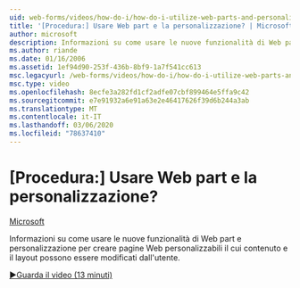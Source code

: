 ```yaml
---
uid: web-forms/videos/how-do-i/how-do-i-utilize-web-parts-and-personalization
title: '[Procedura:] Usare Web part e la personalizzazione? | Microsoft Docs'
author: microsoft
description: Informazioni su come usare le nuove funzionalità di Web part e personalizzazione per creare pagine Web personalizzabili il cui contenuto e il layout possono essere modificati dall'utente.
ms.author: riande
ms.date: 01/16/2006
ms.assetid: 1ef94d90-253f-436b-8bf9-1a7f541cc613
msc.legacyurl: /web-forms/videos/how-do-i/how-do-i-utilize-web-parts-and-personalization
msc.type: video
ms.openlocfilehash: 8ecfe3a282fd1cf2adfe07cbf899464e5ffa9c42
ms.sourcegitcommit: e7e91932a6e91a63e2e46417626f39d6b244a3ab
ms.translationtype: MT
ms.contentlocale: it-IT
ms.lasthandoff: 03/06/2020
ms.locfileid: "78637410"
---
```

# <a name="how-do-i-utilize-web-parts-and-personalization"></a>[Procedura:] Usare Web part e la personalizzazione?

[Microsoft](https://github.com/microsoft)

Informazioni su come usare le nuove funzionalità di Web part e personalizzazione per creare pagine Web personalizzabili il cui contenuto e il layout possono essere modificati dall'utente.

[&#9654;Guarda il video (13 minuti)](https://channel9.msdn.com/Blogs/ASP-NET-Site-Videos/how-do-i-utilize-web-parts-and-personalization)
